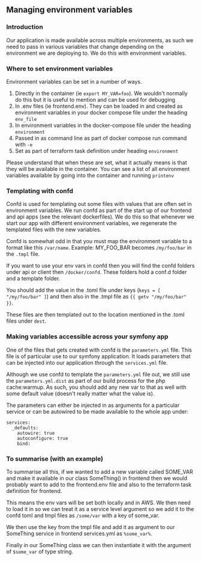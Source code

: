 ## Managing environment variables

### Introduction

Our application is made available across multiple environments, as such we need to pass
in various variables that change depending on the environment we are deploying to.
We do this with environment variables.

### Where to set environment variables

Environment variables can be set in a number of ways.

1) Directly in the container (ie `export MY_VAR=foo`).
We wouldn't normally do this but it is useful to mention and can be used for debugging
2) In .env files (ie frontend.env). They can be loaded in and created as environment variables
in your docker compose file under the heading `env_file`
3) In environment variables in the docker-compose file under the heading `environment`
4) Passed in as command line as part of docker compose run command with `-e`
5) Set as part of terraform task definition under heading `environment`

Please understand that when these are set, what it actually means is that they will be available in
the container. You can see a list of all environment variables available by going into the container
and running `printenv`

### Templating with confd

Confd is used for templating out some files with values that are often set in environment variables.
We run confd as part of the start up of our frontend and api apps (see the relevant dockerfiles).
We do this so that whenever we start our app with different environment variables, we regenerate
the templated files with the new variables.

Confd is somewhat odd in that you must map the environment variable to a format like this `/var/name`.
Example: MY_FOO_BAR becomes `/my/foo/bar` in the `.tmpl` file.

If you want to use your env vars in confd then you will find the confd folders under api or client
then `/docker/confd`. These folders hold a conf.d folder and a template folder.

You should add the value in the .toml file under keys (`keys = [ "/my/foo/bar" ]`) and then also in
the .tmpl file as `{{ getv "/my/foo/bar" }}`.

These files are then templated out to the location mentioned in the .toml files under `dest`.

### Making variables accessible across your symfony app

One of the files that gets created with confd is the `parameters.yml` file. This file is of
particular use to our symfony application. It loads parameters that can be injected into
our application through the `services.yml` file.

Although we use confd to template the `parameters.yml` file out, we still use the `parameters.yml.dist`
as part of our build process for the php cache:warmup. As such, you should add any new var to that as well
with some default value (doesn't really matter what the value is).

The parameters can either be injected in as arguments for a particular service or can be autowired to be
made available to the whole app under:

```
services:
  _defaults:
    autowire: true
    autoconfigure: true
    bind:
```

### To summarise (with an example)

To summarise all this, if we wanted to add a new variable called SOME_VAR and make it available
in our class SomeThing() in frontend then we would probably want to add to the frontend.env file
and also to the terraform task definition for frontend.

This means the env vars will be set both locally and in AWS. We then need to load it in so we can
treat it as a service level argument so we add it to the confd toml and tmpl files as `/some/var`
with a key of some_var.

We then use the key from the tmpl file and add it as argument to our SomeThing service in frontend
services.yml as `%some_var%`.

Finally in our SomeThing class we can then instantiate it with the argument of `$some_var` of type string.
